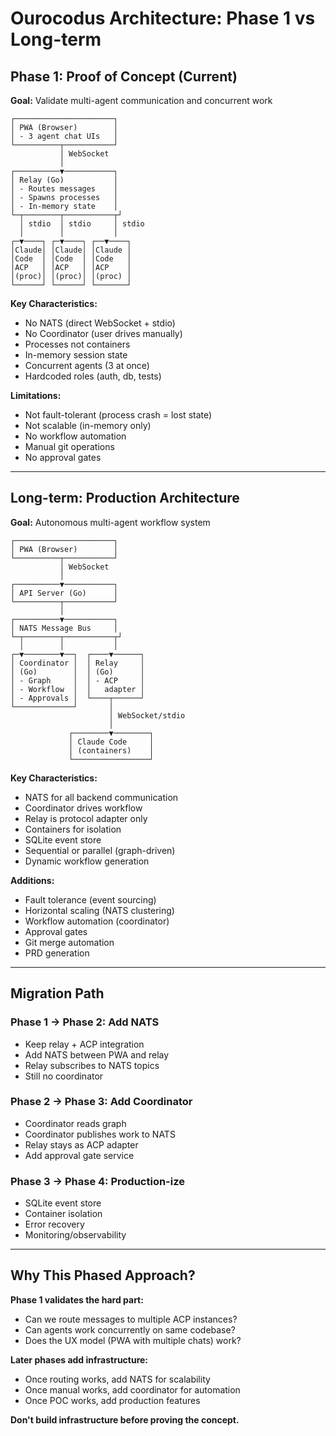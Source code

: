 # Ourocodus Architecture: Phase 1 vs Long-term

## Phase 1: Proof of Concept (Current)

**Goal:** Validate multi-agent communication and concurrent work

```
┌──────────────────────┐
│ PWA (Browser)        │
│ - 3 agent chat UIs   │
└──────────┬───────────┘
           │ WebSocket
           │
┌──────────▼───────────┐
│ Relay (Go)           │
│ - Routes messages    │
│ - Spawns processes   │
│ - In-memory state    │
└─┬────────┬───────────┬┘
  │ stdio  │ stdio     │ stdio
  │        │           │
┌─▼────┐ ┌─▼────┐ ┌──▼────┐
│Claude│ │Claude│ │Claude │
│Code  │ │Code  │ │Code   │
│ACP   │ │ACP   │ │ACP    │
│(proc)│ │(proc)│ │(proc) │
└──────┘ └──────┘ └───────┘
```

**Key Characteristics:**
- No NATS (direct WebSocket + stdio)
- No Coordinator (user drives manually)
- Processes not containers
- In-memory session state
- Concurrent agents (3 at once)
- Hardcoded roles (auth, db, tests)

**Limitations:**
- Not fault-tolerant (process crash = lost state)
- Not scalable (in-memory only)
- No workflow automation
- Manual git operations
- No approval gates

---

## Long-term: Production Architecture

**Goal:** Autonomous multi-agent workflow system

```
┌──────────────────────┐
│ PWA (Browser)        │
└──────────┬───────────┘
           │ WebSocket
           │
┌──────────▼───────────┐
│ API Server (Go)      │
└──────────┬───────────┘
           │
┌──────────▼───────────┐
│ NATS Message Bus     │
└─┬────────┬───────────┬┘
  │        │           │
┌─▼────────▼──┐  ┌────▼──────┐
│ Coordinator │  │ Relay     │
│ (Go)        │  │ (Go)      │
│ - Graph     │  │ - ACP     │
│ - Workflow  │  │   adapter │
│ - Approvals │  └────┬──────┘
└─────────────┘       │
                      │ WebSocket/stdio
                      │
             ┌────────▼────────┐
             │ Claude Code     │
             │ (containers)    │
             └─────────────────┘
```

**Key Characteristics:**
- NATS for all backend communication
- Coordinator drives workflow
- Relay is protocol adapter only
- Containers for isolation
- SQLite event store
- Sequential or parallel (graph-driven)
- Dynamic workflow generation

**Additions:**
- Fault tolerance (event sourcing)
- Horizontal scaling (NATS clustering)
- Workflow automation (coordinator)
- Approval gates
- Git merge automation
- PRD generation

---

## Migration Path

### Phase 1 → Phase 2: Add NATS
- Keep relay + ACP integration
- Add NATS between PWA and relay
- Relay subscribes to NATS topics
- Still no coordinator

### Phase 2 → Phase 3: Add Coordinator
- Coordinator reads graph
- Coordinator publishes work to NATS
- Relay stays as ACP adapter
- Add approval gate service

### Phase 3 → Phase 4: Production-ize
- SQLite event store
- Container isolation
- Error recovery
- Monitoring/observability

---

## Why This Phased Approach?

**Phase 1 validates the hard part:**
- Can we route messages to multiple ACP instances?
- Can agents work concurrently on same codebase?
- Does the UX model (PWA with multiple chats) work?

**Later phases add infrastructure:**
- Once routing works, add NATS for scalability
- Once manual works, add coordinator for automation
- Once POC works, add production features

**Don't build infrastructure before proving the concept.**
